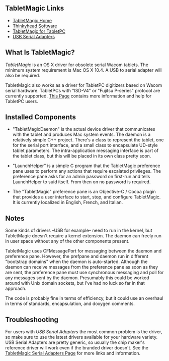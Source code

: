 TabletMagic Links
-----------------
- [TabletMagic Home](http://www.thinkyhead.com/tabletmagic)
- [Thinkyhead Software](http://www.thinkyhead.com/)
- [TabletMagic for TabletPC](http://www.insanelymac.com/forum/topic/43948-tabletmagic-for-tabletpcs/)
- [USB Serial Adapters](http://www.thinkyhead.com/tabletmagic/adapters)

What Is TabletMagic?
--------------------
_TabletMagic_ is an OS X driver for obsolete serial Wacom tablets. The minimum system requirement is Mac OS X 10.4. A USB to serial adapter will also be required.

TabletMagic also works as a driver for TabletPC digitizers based on Wacom serial hardware. TabletPCs with "ISD-V4" or "Fujitsu P-series" protocol are currently supported. [This Page](http://www.insanelymac.com/forum/topic/43948-tabletmagic-for-tabletpcs/) contains more information and help for TabletPC users.

Installed Components
--------------------
- "TabletMagicDaemon" is the actual device driver that communicates with the tablet and produces Mac system events. The daemon is a relatively simple C++ project. There's a class to represent the tablet, one for the serial port interface, and a small class to encapsulate UD-style tablet parameters. The intra-application messaging interface is part of the tablet class, but this will be placed in its own class pretty soon.

- "LaunchHelper" is a simple C program that the TabletMagic preference pane uses to perform any actions that require escalated privileges. The preference pane asks for an admin password on first-run and tells LaunchHelper to suid itself. From then on no password is required.

- The "TabletMagic" preference pane is an Objective-C / Cocoa plugin that provides a user interface to start, stop, and configure TabletMagic. It is currently localized in English, French, and Italian.

Notes
-----
Some kinds of drivers –USB for example– need to run in the kernel, but TabletMagic doesn't require a kernel extension. The daemon can freely run in user space without any of the other components present.

TabletMagic uses CFMessagePort for messaging between the daemon and preference pane. However, the prefpane and daemon run in different "bootstrap domains" when the daemon is auto-started. Although the daemon can receive messages from the preference pane as soon as they are sent, the preference pane must use synchronous messaging and poll for any messages sent by the daemon. Presumably this could be worked around with Unix domain sockets, but I've had no luck so far in that approach.

The code is probably fine in terms of efficiency, but it could use an overhaul in terms of standards, encapsulation, and doxygen comments.

Troubleshooting
---------------
For users with _USB Serial Adapters_ the most common problem is the driver, so make sure to use the latest drivers available for your hardware variety. USB Serial Adapters are pretty generic, so usually the chip maker's reference driver will work even if the branded driver doesn't. See the [TabletMagic Serial Adapters Page](http://www.thinkyhead.com/tabletmagic/adapters) for more links and information.
